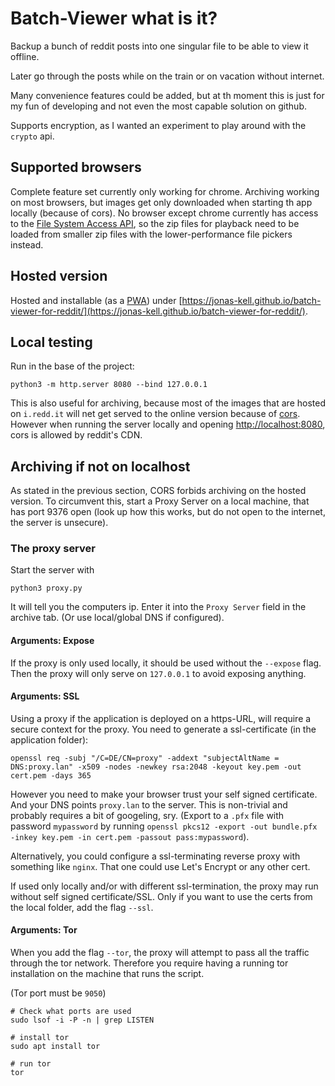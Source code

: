 # Batch-Viewer what is it?

Backup a bunch of reddit posts into one singular file to be able to view it offline.

Later go through the posts while on the train or on vacation without internet.

Many convenience features could be added, but at th moment this is just for my fun of developing and not even the most capable solution on github.

Supports encryption, as I wanted an experiment to play around with the `crypto` api.

## Supported browsers

Complete feature set currently only working for chrome.
Archiving working on most browsers, but images get only downloaded when starting th app locally (because of cors).
No browser except chrome currently has access to the [File System Access API](https://web.dev/file-system-access/), so the zip files for playback need to be loaded from smaller zip files with the lower-performance file pickers instead.

## Hosted version

Hosted and installable (as a [PWA](https://web.dev/progressive-web-apps/)) under [https://jonas-kell.github.io/batch-viewer-for-reddit/](https://jonas-kell.github.io/batch-viewer-for-reddit/).

## Local testing

Run in the base of the project:

```shell
python3 -m http.server 8080 --bind 127.0.0.1
```

This is also useful for archiving, because most of the images that are hosted on `i.redd.it` will net get served to the online version because of [cors](https://developer.mozilla.org/en-US/docs/Web/HTTP/CORS).
However when running the server locally and opening [http://localhost:8080](http://localhost:8080), cors is allowed by reddit's CDN.

## Archiving if not on localhost

As stated in the previous section, CORS forbids archiving on the hosted version.
To circumvent this, start a Proxy Server on a local machine, that has port 9376 open (look up how this works, but do not open to the internet, the server is unsecure).

### The proxy server

Start the server with

```shell
python3 proxy.py
```

It will tell you the computers ip. Enter it into the `Proxy Server` field in the archive tab.
(Or use local/global DNS if configured).

#### Arguments: Expose

If the proxy is only used locally, it should be used without the `--expose` flag.
Then the proxy will only serve on `127.0.0.1` to avoid exposing anything.

#### Arguments: SSL

Using a proxy if the application is deployed on a https-URL, will require a secure context for the proxy.
You need to generate a ssl-certificate (in the application folder):

```shell
openssl req -subj "/C=DE/CN=proxy" -addext "subjectAltName = DNS:proxy.lan" -x509 -nodes -newkey rsa:2048 -keyout key.pem -out cert.pem -days 365
```

However you need to make your browser trust your self signed certificate. And your DNS points `proxy.lan` to the server. This is non-trivial and probably requires a bit of googeling, sry.
(Export to a `.pfx` file with password `mypassword` by running `openssl pkcs12 -export -out bundle.pfx -inkey key.pem -in cert.pem -passout pass:mypassword`).

Alternatively, you could configure a ssl-terminating reverse proxy with something like `nginx`.
That one could use Let's Encrypt or any other cert.

If used only locally and/or with different ssl-termination, the proxy may run without self signed certificate/SSL.
Only if you want to use the certs from the local folder, add the flag `--ssl`.

#### Arguments: Tor

When you add the flag `--tor`, the proxy will attempt to pass all the traffic through the tor network.
Therefore you require having a running tor installation on the machine that runs the script.

(Tor port must be `9050`)

```shell
# Check what ports are used
sudo lsof -i -P -n | grep LISTEN

# install tor
sudo apt install tor

# run tor
tor
```
